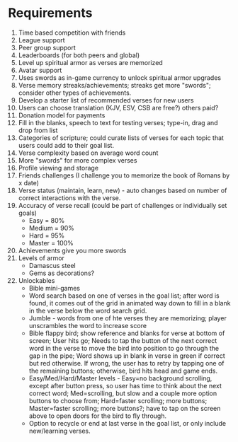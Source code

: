 # Requirements
1. Time based competition with friends
2. League support
3. Peer group support
4. Leaderboards (for both peers and global)
5. Level up spiritual armor as verses are memorized
6. Avatar support
7. Uses swords as in-game currency to unlock spiritual armor upgrades
8. Verse memory streaks/achievements; streaks get more "swords"; consider other types of achievements.
9. Develop a starter list of recommended verses for new users
10. Users can choose translation (KJV, ESV, CSB are free?) others paid?
11. Donation model for payments
12. Fill in the blanks, speech to text for testing verses; type-in, drag and drop from list
13. Categories of scripture; could curate lists of verses for each topic that users could add to their goal list.
14. Verse complexity based on average word count
15. More "swords" for more complex verses
16. Profile viewing and storage
17. Friends challenges (I challenge you to memorize the book of Romans by x date)
18. Verse status (maintain, learn, new) - auto changes based on number of correct interactions with the verse.
19. Accuracy of verse recall (could be part of challenges or individually set goals)
    - Easy = 80%
    - Medium = 90%
    - Hard = 95%
    - Master = 100%
20. Achievements give you more swords
21. Levels of armor
    - Damascus steel
    - Gems as decorations?
22. Unlockables
    - Bible mini-games
    - Word search based on one of verses in the goal list; after word is found, it comes out of the grid in animated way down to fill in a blank in the verse below the word search grid.
    - Jumble - words from one of hte verses they are memorizing; player unscrambles the word to increase score
    - Bible flappy bird; show reference and blanks for verse at bottom of screen; User hits go; Needs to tap the button of the next correct word in the verse to move the bird into position to go through the gap in the pipe; Word shows up in blank in verse in green if correct but red otherwise. If wrong, the user has to retry by tapping one of the remaining buttons; otherwise, bird hits head and game ends.
    - Easy/Med/Hard/Master levels - Easy=no background scrolling, except after button press, so user has time to think about the next correct word; Med=scrolling, but slow and a couple more option buttons to choose from; Hard=faster scrolling; more buttons; Master=faster scrolling; more buttons?; have to tap on the screen above to open doors for the bird to fly through.
    - Option to recycle or end at last verse in the goal list, or only include new/learning verses.



